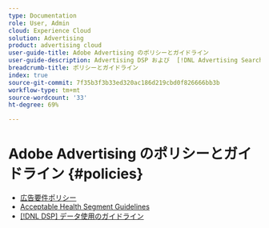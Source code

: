 ```yaml
---
type: Documentation
role: User, Admin
cloud: Experience Cloud
solution: Advertising
product: advertising cloud
user-guide-title: Adobe Advertising のポリシーとガイドライン
user-guide-description: Advertising DSP および  [!DNL Advertising Search, Social, & Commerce] のポリシーとガイドラインについて説明します。
breadcrumb-title: ポリシーとガイドライン
index: true
source-git-commit: 7f35b3f3b33ed320ac186d219cbd0f826666bb3b
workflow-type: tm+mt
source-wordcount: '33'
ht-degree: 69%

---
```



# Adobe Advertising のポリシーとガイドライン {#policies}

+ [広告要件ポリシー](/help/policies/ad-requirements-policy.md)
+ [Acceptable Health Segment Guidelines](/help/policies/health-segment-guidelines.md)
+ [[!DNL DSP] データ使用のガイドライン](/help/policies/data-usage-guidelines.md)
